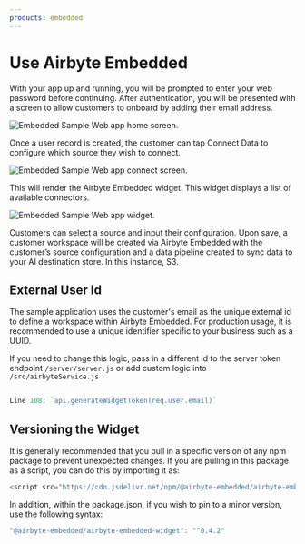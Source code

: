 ```yaml
---
products: embedded
---
```


# Use Airbyte Embedded

With your app up and running, you will be prompted to enter your web password before continuing. After authentication, you will be presented with a screen to allow customers to onboard by adding their email address.

![Embedded Sample Web app home screen.](./assets/embedded-webapp-home.png)

Once a user record is created, the customer can tap Connect Data to configure which source they wish to connect.

![Embedded Sample Web app connect screen.](./assets/embedded-webapp-connect.png)

This will render the Airbyte Embedded widget. This widget displays a list of available connectors.

![Embedded Sample Web app widget.](./assets/embedded-webapp-widget.png)

Customers can select a source and input their configuration. Upon save, a customer workspace will be created via Airbyte Embedded with the customer’s source configuration and a data pipeline created to sync data to your AI destination store. In this instance, S3.

## External User Id

The sample application uses the customer's email as the unique external id to define a workspace within Airbyte Embedded. For production usage, it is recommended to use a unique identifier specific to your business such as a UUID.

If you need to change this logic, pass in a different id to the server token endpoint `/server/server.js` or add custom logic into `/src/airbyteService.js`

```javascript

Line 108: `api.generateWidgetToken(req.user.email)` 

```

## Versioning the Widget

It is generally recommended that you pull in a specific version of any npm package to prevent unexpected changes.  If you are pulling in this package as a script, you can do this by importing it as:

```javascript
<script src="https://cdn.jsdelivr.net/npm/@airbyte-embedded/airbyte-embedded-widget@0.4.2"></script>
```

In addition, within the package.json, if you wish to pin to a minor version, use the following syntax:

```javascript
"@airbyte-embedded/airbyte-embedded-widget": "^0.4.2"
```
